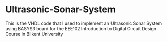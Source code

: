 # Ultrasonic-Sonar-System
This is the VHDL code that I used to implement an Ultrasonic Sonar System using BASYS3 board for the EEE102 Introduction to Digital Circuit Design Course in Bilkent University
